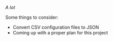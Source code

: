 *A lot*

Some things to consider:

- Convert CSV configuration files to JSON
- Coming up with a proper plan for this project